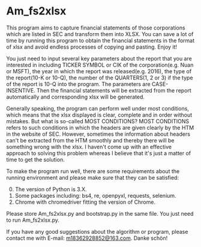 # Am_fs2xlsx
This program aims to capture financial statements of those corporations which are listed in SEC and transform them into XLSX. You can save a lot of time by running this program to obtain the financial statements in the format of xlsx and avoid endless processes of copying and pasting. Enjoy it!

You just need to input several key parameters about the report that you are interested in including TICKER SYMBOL or CIK of the corporation(e.g. Nuan or MSFT), the year in which the report was released(e.g. 2016), the type of the report(10-K or 10-Q), the number of the QUARTERS(1, 2 or 3) if the type of the report is 10-Q into the program. The parameters are CASE-INSENTIVE. Then the financial statements will be extracted from the report automatically and corresponding xlsx will be generated.

Generally speaking, the program can perform well under most conditions, which means that the xlsx displayed is clear, complete and in order without mistakes. But what is so-called MOST CONDITIONS? MOST CONDITIONS refers to such conditions in which the headers are given clearly by the HTM in the website of SEC. However, sometimes the information about headers can't be extracted from the HTM smoothly and thereby there will be something wrong with the xlsx. I haven't come up with an effective approach to solving this problem whereas I believe that it's just a matter of time to get the solution.

To make the program run well, there are some requirements about the running environment and please make sure that they can be satisfied:

0.  The version of Python is 3.X.
1.  Some packages including: bs4, re, openpyxl, requests, selenium.
2.  Chrome with chromedriver fitting the version of Chrome.

Please store Am_fs2xlsx.py and bootstrap.py in the same file. You just need to run Am_fs2xlsx.py.

If you have any good suggestions about the algorithm or program, please contact me with E-mail: m18362928852@163.com. Danke schön!
